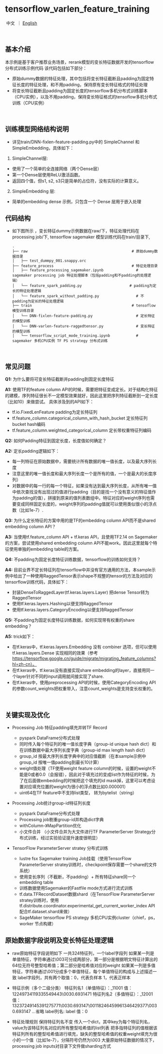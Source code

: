 # tensorflow_varlen_feature_training

<p align="left">
    &nbsp中文&nbsp ｜ <a href="README_EN.md">English</a>&nbsp 
</p>
<br>

## 基本介绍

本示例是基于客户推荐业务场景，rerank模型的变长特征数据开发的tensorflow 分布式训练示例代码
该代码包括如下部分：
* 原始dummy数据的特征处理，其中包括将变长特征截断且padding为固定特征长度的特征处理，和不用padding，保持原有变长特征格式的特征处理
* 将变长特征截断且padding为固定长度的tensorflow多机分布式训练脚本（CPU实例），以及不用padding，保持变长特征格式的tensoflow多机分布式训练（CPU实例）


<br>

## 训练模型网络结构说明
- 详见train/DNN-fixlen-feature-padding.py中的 SimpleChannel 和 SimpleEmbedding，具体如下：

1. SimpleChannel层:
  - 使用了一个简单的全连接网络（两个Dense层）
  - 第一个Dense层使用ReLU激活函数。 
  - 返回四个值，但s1, s2, s3只是简单的占位符，没有实际的计算意义。

2. SimpleEmbedding 层:
  - 简单的embedding dense 示例，只包含一个 Dense 层用于嵌入处理

## 代码结构

  - 如下图所示 ，变长特征dummy示例数据在raw/下，特征处理代码在processing job/下, tensorflow sagemaker 模型训练代码在train/目录下,
    ```shell
    .
    ├── raw                                                # 原始dummy数据目录
    │   ├── test_dummpy_001.snappy.orc                       
    ├── feature_process                                    # 特征处理目录
    │   ├── feature_processing_sagemaker.ipynb               # sagemaker processing job 特征处理脚本（包括padding和不padding的处理逻辑）
    │   └── feature_spark_padding.py                      # padding为定长的特征处理逻辑
    │   └── feature_spark_without_padding.py                 # 不padding为定长的特征处理逻辑
    ├── train                                              # tensoflow模型训练目录
    │   └── DNN-fixlen-feature-padding.py                    # 定长特征的模型训练
    │   └── DNN-varlen-feature-raggedtensor.py               # 变长特征的模型训练
    │   └── tensorflow_script_mode_training.ipynb            # sagemaker 多机CPU实例 TF PS strategy 分布式训练
    ```

<br>

## 常见问题

**Q1:** 为什么要将可变长特征截断并padding到固定长度特征

**A1:**  使用TF的feature column API的时候，需要把特征变成定长。对于结构化特征的建模，序列特征很长不一定模型效果就好，因此这里把序列特征截断到一定长度（比如10）来做尝试。
具体涉及到的API如下：
   - tf.io.FixedLenFeature padding为定长特征列
   - tf.feature_column.categorical_column_with_hash_bucket 定长特征列bucket hash编码
   - tf.feature_column.weighted_categorical_column 定长带权重特征列编码



**Q2:** 如何Padding特征到固定长度，长度值如何确定？

**A2:** 定长padding逻辑如下：
   - 每一列特征在原始数据中，需要统计所有数据的唯一值长度，以及最大序列长度
   - 注意这里的唯一值长度和最大序列长度一个是所有的值，一个是最大的长度序列）
   - 对数据中的每一行的每一个特征，如果没有达到最大序列长度，从所有唯一值中依次查找没有出现过的值进行padding（目的是找一个没有意义的特征值作为padding的值），拼接到原来的值列表数组中。特征对应的weight序列也需要变成同样固定长度的，weight序列的padding值就可以使用类似很小的浮点数（比如1e-7）.


**Q3:** 为什么定长特征的方案中用的是TF的embedding column API而不是shared embedding column API？

**A3:** 当使用tf.feature_column API + tf.keras API，且使用TF2.14 on Sagemaker的方案，尝试使用shared embedding column API不能work。因此这里就每个特征使用单独的embedding table的方案。


**Q4:** 不padding为固定长度特征训练数据，tensorflow的训练如何支持？

**A4:** 目前业界不定长特征列在tensorflow中并没有官方通用的方法，本sample示例中给出了一种使用RaggedTensor表示shape不规整的tensor的方法及对应的tensorflow训练代码，具体如下：
   - 封装DenseToRaggedLayer(tf.keras.layers.Layer) 把dense Tensor转为RaggedTensor
   - 使用tf.keras.layers.Hashing以便支持RaggedTensor 
   - 使用tf.keras.layers.CategoryEncoding以便支持RaggedTensor


**Q5:** 不padding为固定长度特征训练数据，如何实现带有权重的share embedding？

**A5:** trick如下：
   - 在tf.keras中，tf.keras.layers.Embedding 没有 combiner 选项，但可以使用 tf.keras.layers.Dense 实现相同的效果（参考 https://tensorflow.google.cn/guide/migrate/migrating_feature_columns?hl=zh-cn）。
   - 在tf.keras中，tf.keras没有直接实现share embedding的layer，直接用同一个layer针对不同的input调用就间接实现了share.
   - 在tf.keras中，使用preprocessing API的时候，使用CategoryEncoding API的参数count_weights把权重带入，注意count_weights是支持变长权重的。

<br>

## 关键实现及优化
* Processing Job 特征padding填充并转TF Record
  - pyspark DataFrame分布式处理
  - 同时传入每个特征列的唯一值长度字典（group-id unique hash dict）和在训练数据中最大序列长度字典（group-id max length hash dict） 
  - group_id 按最大序列长度字典中的对应值截断（在本sample示例中group_id 按唯一值padding到最长10计算）
  - weight值处理（TF使用weight feature column的时候，设置的weight不能是0或者0.0（会报错），因此对于填充过的变成list作为特征的时候，为了在后面做embedding的时候把这个填充的id mask掉，这里可以考虑设置对应填充位置的weight为很小的浮点数比如0.000001）
  - uint64在TF feature中不支持list类型， 转为bytelist（string）

* Processing Job统计group-id特征列长度
  - pyspark DataFrame分布式处理
  - Processing job剔重group-id并构造dict字典
  - withColumn-》MapPartition优化
  - 小文件合并 （小文件合并为大文件进行TF ParameterServer Strategy分布式训练，经过实验验证提升速度很明显）
 

* TensorFlow ParameterServer stratey 分布式训练
  - lustre fsx Sagemaker training Job挂载（使用TensorFlow ParameterServer stratey训练时，checkpoint保存需要一个share的文件系统）
  - 使用变长序列（不截断，不padding）+ 所有特征share同一个embedding table
  - 训练数据使用Sagemaker的Fastfile mode方式进行流式训练
  - tf.data.TFRecordDataset数据shard（在TensorFlow ParameterServer stratey训练时，使用tf.distribute.coordinator.experimental_get_current_worker_index API配合tf.dataset.shard来做）
  - SageMaker tensorflow PS strategy 多机CPU实例cluster（chief，ps，worker 节点构建）

  

## 原始数据字段说明及变长特征处理逻辑

* raw原始特征字段说明如下
一共324特征列，一个label字段列 
如果某一列是单值特征，字符串通过\003可分成两部分，第⼀部分是根据明⽂特征计算出的64位⽆符号整型哈希值；第⼆部分是哈希值对应的weight 
如果某一列是多值特征，字符串通过\001分成多个单值特征，每个单值特征的构成与上述描述⼀致 
label字段列，共有两个取值：0，代表负样本 1，代表正样本 

* 特征示例（多个二级分类）
特征列名1（单值特征）：_11001
值：12249734119335549443\0030.6931471
特征列名2（多值特征）：_12001
值：13237249145391275771\0030.693147\00118246459961346429377\0030.693147
...省略
label列名: label
值：0

* 特征处理规则
保持特征列名不变
传入一个dict，其中key为每个特征列名，value为该特征列名对应的所有整型哈希值的list列表
把多指特征列的值根据该特征列所有的整型哈希值进行填充，缺失的整型哈希值的权重weight填充为很小的一个值（比如1e-7），分隔符号仍然为\003
大量原始特征数据的情况下，processing job inputs对目录下文件做sharding方式 


<br>
